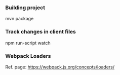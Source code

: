 
### Building project 
mvn package

### Track changes in client files
npm run-script watch

### Webpack Loaders

Ref. page: https://webpack.js.org/concepts/loaders/